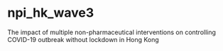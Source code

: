 # npi_hk_wave3
The impact of multiple  non-pharmaceutical interventions on controlling COVID-19 outbreak without lockdown in Hong Kong
